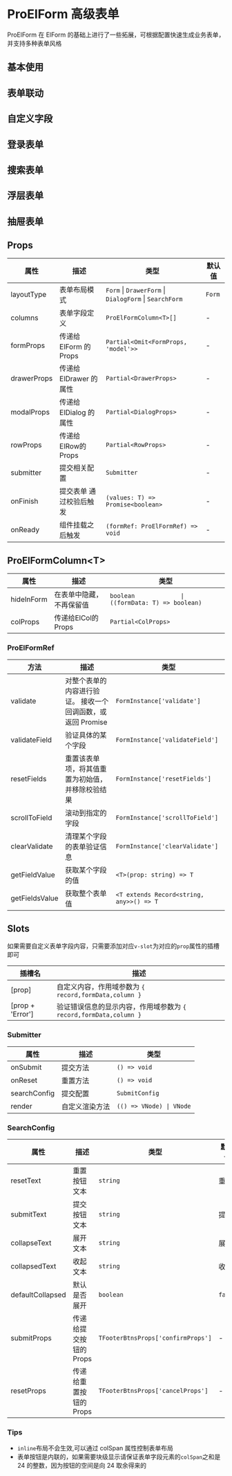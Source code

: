 # ProElForm 高级表单

ProElForm 在 ElForm 的基础上进行了一些拓展，可根据配置快速生成业务表单，并支持多种表单风格

## 基本使用

<preview path="./demos/basic.vue" />

## 表单联动

<preview path="./demos/linkage.vue" />

## 自定义字段

<preview path="./demos/custom-field.vue" />

## 登录表单

<preview path="./demos/login.vue" />

## 搜索表单

<preview path="./demos/search-form.vue" />

## 浮层表单

<preview path="./demos/modal-form.vue" />

## 抽屉表单

<preview path="./demos/drawer-form.vue" />

## Props

| 属性        | 描述                    | 类型                                                   | 默认值 |
| ----------- | ----------------------- | ------------------------------------------------------ | ------ |
| layoutType  | 表单布局模式            | `Form` \| `DrawerForm` \| `DialogForm` \| `SearchForm` | `Form` |
| columns     | 表单字段定义            | `ProElFormColumn<T>[]`                                 | -      |
| formProps   | 传递给 ElForm 的 Props  | `Partial<Omit<FormProps, 'model'>>`                    | -      |
| drawerProps | 传递给 ElDrawer 的属性  | `Partial<DrawerProps>`                                 | -      |
| modalProps  | 传递给 ElDialog 的属性  | `Partial<DialogProps>`                                 | -      |
| rowProps    | 传递给ElRow的Props      | `Partial<RowProps>`                                    | -      |
| submitter   | 提交相关配置            | `Submitter`                                            | -      |
| onFinish    | 提交表单 通过校验后触发 | `(values: T) => Promise<boolean>`                      | -      |
| onReady     | 组件挂载之后触发        | `(formRef: ProElFormRef) => void`                      | -      |

## ProElFormColumn\<T\>

| 属性       | 描述                     | 类型                                                |
| ---------- | ------------------------ | --------------------------------------------------- |
| hideInForm | 在表单中隐藏，不再保留值 | `boolean             \| ((formData: T) => boolean)` |
| colProps   | 传递给ElCol的Props       | `Partial<ColProps>`                                 |

### ProElFormRef

| 方法           | 描述                                                        | 类型                                     |
| -------------- | ----------------------------------------------------------- | ---------------------------------------- |
| validate       | 对整个表单的内容进行验证。 接收一个回调函数，或返回 Promise | `FormInstance['validate']`               |
| validateField  | 验证具体的某个字段                                          | `FormInstance['validateField']`          |
| resetFields    | 重置该表单项，将其值重置为初始值，并移除校验结果            | `FormInstance['resetFields']`            |
| scrollToField  | 滚动到指定的字段                                            | `FormInstance['scrollToField']`          |
| clearValidate  | 清理某个字段的表单验证信息                                  | `FormInstance['clearValidate']`          |
| getFieldValue  | 获取某个字段的值                                            | `<T>(prop: string) => T`                 |
| getFieldsValue | 获取整个表单值                                              | `<T extends Record<string, any>>() => T` |

## Slots

如果需要自定义表单字段内容，只需要添加对应`v-slot`为对应的`prop`属性的插槽即可

| 插槽名           | 描述                                                              |
| ---------------- | ----------------------------------------------------------------- |
| [prop]           | 自定义内容，作用域参数为 `{ record,formData,column }`             |
| [prop + 'Error'] | 验证错误信息的显示内容，作用域参数为 `{ record,formData,column }` |

### Submitter

| 属性         | 描述           | 类型                     |
| ------------ | -------------- | ------------------------ |
| onSubmit     | 提交方法       | `() => void`             |
| onReset      | 重置方法       | `() => void`             |
| searchConfig | 提交配置       | `SubmitConfig`           |
| render       | 自定义渲染方法 | `(() => VNode) \| VNode` |

### SearchConfig

| 属性             | 描述                  | 类型                               | 默认值  |
| ---------------- | --------------------- | ---------------------------------- | ------- |
| resetText        | 重置按钮文本          | `string`                           | 重置    |
| submitText       | 提交按钮文本          | `string`                           | 提交    |
| collapseText     | 展开文本              | `string`                           | 展开    |
| collapsedText    | 收起文本              | `string`                           | 收起    |
| defaultCollapsed | 默认是否展开          | `boolean`                          | `false` |
| submitProps      | 传递给提交按钮的Props | `TFooterBtnsProps['confirmProps']` | -       |
| resetProps       | 传递给重置按钮的Props | `TFooterBtnsProps['cancelProps']`  | -       |

### Tips

- `inline`布局不会生效,可以通过 colSpan 属性控制表单布局
- 表单按钮是内联的，如果需要块级显示请保证表单字段元素的`colSpan`之和是 24 的整数，因为按钮的空间是向 24 取余得来的
